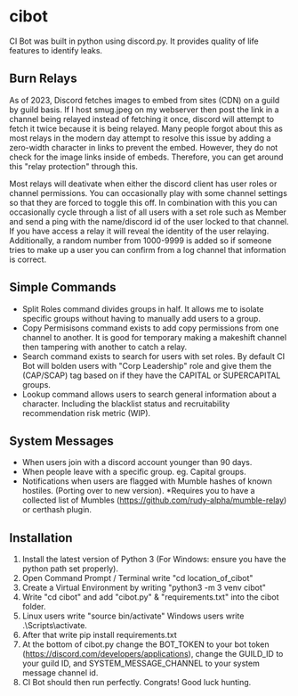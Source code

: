 # cibot
CI Bot was built in python using discord.py. It provides quality of life features to identify leaks.

Burn Relays
------
As of 2023, Discord fetches images to embed from sites (CDN) on a guild by guild basis.
If I host smug.jpeg on my webserver then post the link in a channel being relayed instead of fetching it once, discord will attempt to fetch it twice because it is being relayed.
Many people forgot about this as most relays in the modern day attempt to resolve this issue by adding a zero-width character in links to prevent the embed. However, they do not check for the image links inside of embeds.
Therefore, you can get around this "relay protection" through this.

Most relays will deativate when either the discord client has user roles or channel permissions. You can occasionally play with some channel settings so that they are forced to toggle this off.
In combination with this you can occasionally cycle through a list of all users with a set role such as Member and send a ping with the name/discord id of the user locked to that channel.
If you have access a relay it will reveal the identity of the user relaying. Additionally, a random number from 1000-9999 is added so if someone tries to make up a user you can confirm from a log channel that information is correct.

Simple Commands
-----
* Split Roles command divides groups in half. It allows me to isolate specific groups without having to manually add users to a group.
* Copy Permisisons command exists to add copy permissions from one channel to another. It is good for temporary making a makeshift channel then tampering with another to catch a relay.
* Search command exists to search for users with set roles. By default CI Bot will bolden users with "Corp Leadership" role and give them the (CAP/SCAP) tag based on if they have the CAPITAL or SUPERCAPITAL groups.
* Lookup command allows users to search general information about a character. Including the blacklist status and recruitability recommendation risk metric (WIP).

System Messages
-----
* When users join with a discord account younger than 90 days.
* When people leave with a specific group. eg. Capital groups.
* Notifications when users are flagged with Mumble hashes of known hostiles. (Porting over to new version). *Requires you to have a collected list of Mumbles (https://github.com/rudy-alpha/mumble-relay) or certhash plugin.

Installation
-----
1) Install the latest version of Python 3 (For Windows: ensure you have the python path set properly).
2) Open Command Prompt / Terminal write "cd location_of_cibot"
3) Create a Virtual Environment by writing "python3 -m 3 venv cibot"
4) Write "cd cibot" and add "cibot.py" & "requirements.txt" into the cibot folder.
5) Linux users write "source bin/activate" Windows users write .\Scripts\activate.
6) After that write pip install requirements.txt
7) At the bottom of cibot.py change the BOT_TOKEN to your bot token (https://discord.com/developers/applications), change the GUILD_ID to your guild ID, and SYSTEM_MESSAGE_CHANNEL to your system message channel id.
8) CI Bot should then run perfectly. Congrats! Good luck hunting. 
